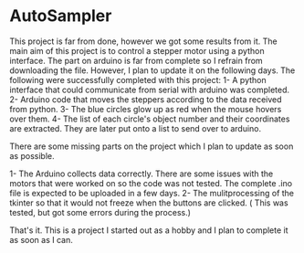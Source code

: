 # AutoSampler
This project is far from done, however we got some results from it. The main aim of this project is to control a stepper motor using a python interface. The part on arduino is far from complete so I refrain from downloading the file. 
However, I plan to update it on the following days.
The following were successfully completed with this project: 
1- A python interface that could communicate from serial with arduino was completed.
2- Arduino code that  moves the steppers according to the data received from python. 
3- The blue circles glow up as red when the mouse hovers over them.
4- The list of each circle's object number and their coordinates are extracted. They are later put onto a list to send over to arduino.

There are some missing parts on the project which I plan to update as soon as possible.

1- The Arduino collects data correctly. There are some issues with the motors that were worked on so the code was not tested. The complete .ino file is expected to be uploaded in a few days.
2- The mulitprocessing of the tkinter so that it would not freeze when the buttons are clicked. ( This was tested, but got some errors during the process.)

That's it. This is a project I started out as a hobby and I plan to complete it as soon as I can.
